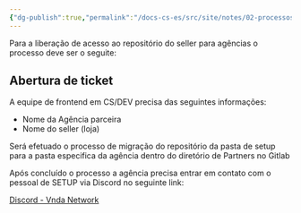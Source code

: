 ```yaml
---
{"dg-publish":true,"permalink":"/docs-cs-es/src/site/notes/02-processos/cs-ajuda/liberacao-de-acesso-ao-codigo-agencia/"}
---
```



Para a liberação de acesso ao repositório do seller para agências o processo deve ser o seguite:

## Abertura de ticket

A equipe de frontend em CS/DEV precisa das seguintes informações:
- Nome da Agência parceira
- Nome do seller (loja)

Será efetuado o processo de migração do repositório da pasta de setup para a pasta especifica da agência dentro do diretório de Partners no Gitlab

Após concluído o processo a agência precisa entrar em contato com o pessoal de SETUP via Discord no seguinte link: 

[Discord - Vnda Network](https://discord.gg/Re8MvAHuUp)
